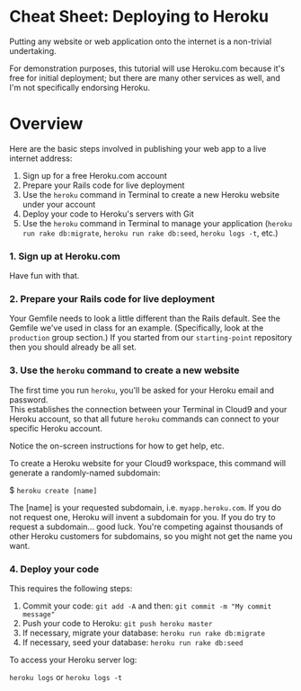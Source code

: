 # Cheat Sheet: Deploying to Heroku

Putting any website or web application onto the internet is a non-trivial undertaking.

For demonstration purposes, this tutorial will use Heroku.com because it's free for initial deployment;
but there are many other services as well, and I'm not specifically endorsing Heroku.

# Overview

Here are the basic steps involved in publishing your web app to a live internet address:

1. Sign up for a free Heroku.com account
2. Prepare your Rails code for live deployment
3. Use the `heroku` command in Terminal to create a new Heroku website under your account
3. Deploy your code to Heroku's servers with Git
4. Use the `heroku` command in Terminal to manage your application (`heroku run rake db:migrate`, `heroku run rake db:seed`, `heroku logs -t`, etc.)

### 1. Sign up at Heroku.com

Have fun with that.

### 2. Prepare your Rails code for live deployment

Your Gemfile needs to look a little different than the Rails default.  See the Gemfile we've used in class for an example.  (Specifically, look at the `production` group section.)  If you started from our `starting-point` repository then you should already
be all set.


### 3. Use the `heroku` command to create a new website

The first time you run `heroku`, you'll be asked for your Heroku email and password.  
This establishes the connection between your Terminal in Cloud9 and your Heroku account, so that all future `heroku`
commands can connect to your specific Heroku account.

Notice the on-screen instructions for how to get help, etc.

To create a Heroku website for your Cloud9 workspace, this command will generate a randomly-named subdomain:

$ `heroku create [name]`

The [name] is your requested subdomain, i.e. `myapp.heroku.com`.  If you do not request one, Heroku will invent a subdomain for you.  If you do try to request a subdomain... good luck.  You're competing against thousands of other Heroku customers for subdomains, so you might not get the name you want.


### 4. Deploy your code

This requires the following steps:

1. Commit your code: `git add -A` and then: `git commit -m "My commit message"`
2. Push your code to Heroku: `git push heroku master`
3. If necessary, migrate your database: `heroku run rake db:migrate`
4. If necessary, seed your database: `heroku run rake db:seed`

To access your Heroku server log:

`heroku logs` or `heroku logs -t`
